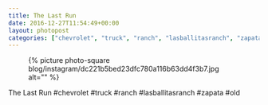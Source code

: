 ```yaml
---
title: The Last Run
date: 2016-12-27T11:54:49+00:00
layout: photopost
categories: ["chevrolet", "truck", "ranch", "lasballitasranch", "zapata", "old", "photos", "instagram"]
---
```


<figure class="photo photo--square">
  {% picture photo-square blog/instagram/dc221b5bed23dfc780a116b63dd4f3b7.jpg alt="" %}
</figure>

The Last Run
#chevrolet #truck #ranch #lasballitasranch #zapata #old
